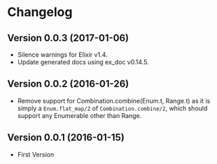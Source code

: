 Changelog
====

## Version 0.0.3 (2017-01-06)

* Silence warnings for Elixir v1.4.
* Update generated docs using ex_doc v0.14.5.


## Version 0.0.2 (2016-01-26)

* Remove support for Combination.combine(Enum.t, Range.t) as it is simply a `Enum.flat_map/2` of `Combination.combine/2`, which should support any Enumerable other than Range.


## Version 0.0.1 (2016-01-15)

* First Version

